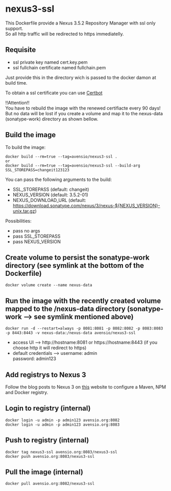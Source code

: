 # nexus3-ssl
This Dockerfile provide a Nexus 3.5.2 Repository Manager with ssl only support.  
So all http traffic will be redirected to https immediatelly.

## Requisite
- ssl private key named cert.key.pem  
- ssl fullchain certificate named fullchain.pem

Just provide this in the directory wich is passed to the docker damon at build time.

To obtain a ssl certificate you can use [Certbot](https://certbot.eff.org/#debianstretch-other)  

!!Attention!!  
You have to rebuild the image with the renewed certifiacte every 90 days! But no data will be lost if you create a volume and map it to the nexus-data (sonatype-work) directory as shown bellow.

## Build the image
To build the image:
```
docker build --rm=true --tag=avensio/nexus3-ssl .
or
docker build --rm=true --tag=avensio/nexus3-ssl --build-arg SSL_STOREPASS=changeit123123
```
You can pass the following arguments to the build:  
- SSL_STOREPASS       (default: changeit)
- NEXUS_VERSION       (default: 3.5.2-01)
- NEXUS_DOWNLOAD_URL  (default: https://download.sonatype.com/nexus/3/nexus-${NEXUS_VERSION}-unix.tar.gz)

Possibilities:
- pass no args
- pass SSL_STOREPASS
- pass NEXUS_VERSION

## Create volume to persist the sonatype-work directory (see symlink at the bottom of the Dockerfile)
```
docker volume create --name nexus-data
```

## Run the image with the recently created volume mapped to the /nexus-data directory (sonatype-work --> see symlink mentioned above)
```
docker run -d --restart=always -p 8081:8081 -p 8082:8082 -p 8083:8083 -p 8443:8443 -v nexus-data:/nexus-data avensio/nexus3-ssl
```
- access UI --> http://hostname:8081 or https://hostname:8443 (if you choose http it will redirect to https)
- default credentials --> username: admin  
                          password: admin123

## Add registrys to Nexus 3
Follow the blog posts to Nexus 3 on [this](http://codeheaven.io) website to configure a Maven, NPM and Docker registry.


## Login to registry (internal)
```
docker login -u admin -p admin123 avensio.org:8082  
docker login -u admin -p admin123 avensio.org:8083
```

## Push to registry (internal)
```
docker tag nexus3-ssl avensio.org:8083/nexus3-ssl
docker push avensio.org:8083/nexus3-ssl
```
## Pull the image (internal)
```
docker pull avensio.org:8082/nexus3-ssl
```
